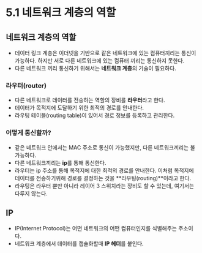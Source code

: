 # 5.1 네트워크 계층의 역할

## 네트워크 계층의 역할
- 데이터 링크 계층은 이더넷을 기반으로 같은 네트워크에 있는 컴퓨터끼리는 통신이 가능하다. 하지만 서로 다른 네트워크에 있는 컴퓨터 끼리는 통신하지 못한다.
- 다른 네트워크 끼리 통신하기 위해서는 **네트워크 계층**의 기술이 필요하다.

### 라우터(router)
- 다른 네트워크로 데이터를 전송하는 역할의 장비를 **라우터**라고 한다.
- 데이터가 목적지에 도달하기 위한 최적의 경로를 안내한다.
- 라우팅 테이블(routing table)이 있어서 경로 정보를 등록하고 관리한다.

### 어떻게 통신할까?
- 같은 네트워크 안에서는 MAC 주소로 통신이 가능했지만, 다른 네트워크끼리는 불가능하다.
- 다른 네트워크끼리는 **ip**를 통해 통신한다.
- 라우터는 ip 주소를 통해 목적지에 대한 최적의 경로를 안내한다. 이처럼 목적지에 데이터를 전송하기위해 경로를 결정하는 것을 **라우팅(routing)**이라고 한다.
- 라우팅은 라우터 뿐만 아니라 레이어 3 스위치라는 장비도 할 수 있는데, 여기서는 다루지 않는다.

## IP
- IP(Internet Protocol)는 어떤 네트워크의 어떤 컴퓨터인지를 식별해주는 주소이다.
- 네트워크 계층에서 데이터를 캡슐화할때 **IP 헤더**를 붙인다.